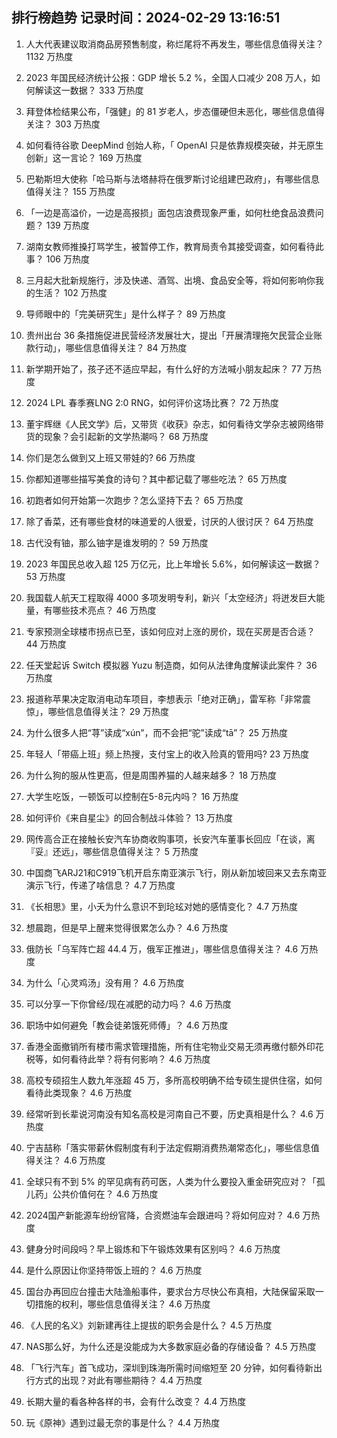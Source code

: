 
## 排行榜趋势 记录时间：2024-02-29 13:16:51
  
  1. 人大代表建议取消商品房预售制度，称烂尾将不再发生，哪些信息值得关注？ 1132 万热度
    
  2. 2023 年国民经济统计公报：GDP 增长 5.2 %，全国人口减少 208 万人，如何解读这一数据？ 333 万热度
    
  3. 拜登体检结果公布，「强健」的 81 岁老人，步态僵硬但未恶化，哪些信息值得关注？ 303 万热度
    
  4. 如何看待谷歌 DeepMind 创始人称，「 OpenAI 只是依靠规模突破，并无原生创新」这一言论？ 169 万热度
    
  5. 巴勒斯坦大使称「哈马斯与法塔赫将在俄罗斯讨论组建巴政府」，有哪些信息值得关注？ 155 万热度
    
  6. 「一边是高溢价，一边是高报损」面包店浪费现象严重，如何杜绝食品浪费问题？ 139 万热度
    
  7. 湖南女教师推搡打骂学生，被暂停工作，教育局责令其接受调查，如何看待此事？ 106 万热度
    
  8. 三月起大批新规施行，涉及快递、酒驾、出境、食品安全等，将如何影响你我的生活？ 102 万热度
    
  9. 导师眼中的「完美研究生」是什么样子？ 89 万热度
    
  10. 贵州出台 36 条措施促进民营经济发展壮大，提出「开展清理拖欠民营企业账款行动」，哪些信息值得关注？ 84 万热度
    
  11. 新学期开始了，孩子还不适应早起，有什么好的方法喊小朋友起床？ 77 万热度
    
  12. 2024 LPL 春季赛LNG 2:0 RNG，如何评价这场比赛？ 72 万热度
    
  13. 董宇辉继《人民文学》后，又带货《收获》杂志，如何看待文学杂志被网络带货的现象？会引起新的文学热潮吗？ 68 万热度
    
  14. 你们是怎么做到又上班又带娃的? 66 万热度
    
  15. 你都知道哪些描写美食的诗句？其中都记载了哪些吃法？ 65 万热度
    
  16. 初跑者如何开始第一次跑步？怎么坚持下去？ 65 万热度
    
  17. 除了香菜，还有哪些食材的味道爱的人很爱，讨厌的人很讨厌？ 64 万热度
    
  18. 古代没有铀，那么铀字是谁发明的？ 59 万热度
    
  19. 2023 年国民总收入超 125 万亿元，比上年增长 5.6%，如何解读这一数据？ 53 万热度
    
  20. 我国载人航天工程取得 4000 多项发明专利，新兴「太空经济」将迸发巨大能量，有哪些技术亮点？ 46 万热度
    
  21. 专家预测全球楼市拐点已至，该如何应对上涨的房价，现在买房是否合适？ 44 万热度
    
  22. 任天堂起诉 Switch 模拟器 Yuzu 制造商，如何从法律角度解读此案件？ 36 万热度
    
  23. 报道称苹果决定取消电动车项目，李想表示「绝对正确」，雷军称「非常震惊」，哪些信息值得关注？ 29 万热度
    
  24. 为什么很多人把“荨”读成“xún”，而不会把“驼”读成“tā”？ 25 万热度
    
  25. 年轻人「带癌上班」频上热搜，支付宝上的收入险真的管用吗? 23 万热度
    
  26. 为什么狗的服从性更高，但是周围养猫的人越来越多？ 18 万热度
    
  27. 大学生吃饭，一顿饭可以控制在5-8元内吗？ 16 万热度
    
  28. 如何评价《来自星尘》的回合制战斗体验？ 13 万热度
    
  29. 网传高合正在接触长安汽车协商收购事项，长安汽车董事长回应「在谈，离『妥』还远」，哪些信息值得关注？ 5 万热度
    
  30. 中国商飞ARJ21和C919飞机开启东南亚演示飞行，刚从新加坡回来又去东南亚演示飞行，传递了啥信息？ 4.7 万热度
    
  31. 《长相思》里，小夭为什么意识不到玱玹对她的感情变化？ 4.7 万热度
    
  32. 想晨跑，但是早上醒来觉得很累怎么办？ 4.6 万热度
    
  33. 俄防长「乌军阵亡超 44.4 万，俄军正推进」，哪些信息值得关注？ 4.6 万热度
    
  34. 为什么「心灵鸡汤」没有用？ 4.6 万热度
    
  35. 可以分享一下你曾经/现在减肥的动力吗？ 4.6 万热度
    
  36. 职场中如何避免「教会徒弟饿死师傅」？ 4.6 万热度
    
  37. 香港全面撤销所有楼市需求管理措施，所有住宅物业交易无须再缴付额外印花税等，如何看待此举？将有何影响？ 4.6 万热度
    
  38. 高校专硕招生人数九年涨超 45 万，多所高校明确不给专硕生提供住宿，如何看待此类现象？ 4.6 万热度
    
  39. 经常听到长辈说河南没有知名高校是河南自己不要，历史真相是什么？ 4.6 万热度
    
  40. 宁吉喆称「落实带薪休假制度有利于法定假期消费热潮常态化」，哪些信息值得关注？ 4.6 万热度
    
  41. 全球只有不到 5% 的罕见病有药可医，人类为什么要投入重金研究应对？「孤儿药」公共价值何在？ 4.6 万热度
    
  42. 2024国产新能源车纷纷官降，合资燃油车会跟进吗？将如何应对？ 4.6 万热度
    
  43. 健身分时间段吗？早上锻炼和下午锻炼效果有区别吗？ 4.6 万热度
    
  44. 是什么原因让你坚持带饭上班的？ 4.6 万热度
    
  45. 国台办再回应台撞击大陆渔船事件，要求台方尽快公布真相，大陆保留采取一切措施的权利，哪些信息值得关注？ 4.6 万热度
    
  46. 《人民的名义》刘新建再往上提拔的职务会是什么？ 4.5 万热度
    
  47. NAS那么好，为什么还是没能成为大多数家庭必备的存储设备？ 4.5 万热度
    
  48. 「飞行汽车」首飞成功，深圳到珠海所需时间缩短至 20 分钟，如何看待新出行方式的出现？对此有哪些期待？ 4.4 万热度
    
  49. 长期大量的看各种各样的书，会有什么改变？ 4.4 万热度
    
  50. 玩《原神》遇到过最无奈的事是什么？ 4.4 万热度
    